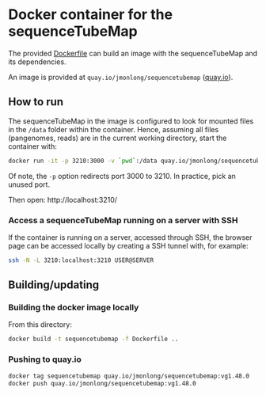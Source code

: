 # Docker container for the sequenceTubeMap

The provided [Dockerfile](Dockerfile) can build an image with the sequenceTubeMap and its dependencies.

An image is provided at `quay.io/jmonlong/sequencetubemap` ([quay.io](quay.io/jmonlong/sequenceTubeMap)).

## How to run

The sequenceTubeMap in the image is configured to look for mounted files in the `/data` folder within the container. 
Hence, assuming all files (pangenomes, reads) are in the current working directory, start the container with:

```sh
docker run -it -p 3210:3000 -v `pwd`:/data quay.io/jmonlong/sequencetubemap:vg1.48.0
```

Of note, the `-p` option redirects port 3000 to 3210. 
In practice, pick an unused port.

Then open: http://localhost:3210/

### Access a sequenceTubeMap running on a server with SSH

If the container is running on a server, accessed through SSH, the browser page can be accessed locally by creating a SSH tunnel with, for example:

```sh
ssh -N -L 3210:localhost:3210 USER@SERVER
```

## Building/updating

### Building the docker image locally

From this directory:

```sh
docker build -t sequencetubemap -f Dockerfile ..
```

### Pushing to quay.io

```sh
docker tag sequencetubemap quay.io/jmonlong/sequencetubemap:vg1.48.0
docker push quay.io/jmonlong/sequencetubemap:vg1.48.0
```
